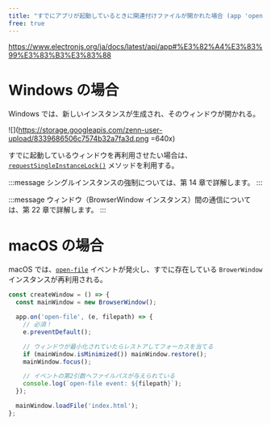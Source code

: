 ```yaml
---
title: "すでにアプリが起動しているときに関連付けファイルが開かれた場合 (app 'open-file' event)"
free: true
---
```


https://www.electronjs.org/ja/docs/latest/api/app#%E3%82%A4%E3%83%99%E3%83%B3%E3%83%88

# Windows の場合

Windows では、新しいインスタンスが生成され、そのウィンドウが開かれる。

![](https://storage.googleapis.com/zenn-user-upload/8339686506c7574b32a7fa3d.png =640x)

すでに起動しているウィンドウを再利用させたい場合は、[`requestSingleInstanceLock()`](https://www.electronjs.org/ja/docs/latest/api/app#apprequestsingleinstancelock) メソッドを利用する。

:::message
シングルインスタンスの強制については、第 14 章で詳解します。
:::

:::message
ウィンドウ（BrowserWindow インスタンス）間の通信については、第 22 章で詳解します。
:::

# macOS の場合

macOS では、[`open-file`](https://www.electronjs.org/ja/docs/latest/api/app#%E3%82%A4%E3%83%99%E3%83%B3%E3%83%88-open-file-macos) イベントが発火し、すでに存在している `BrowerWindow` インスタンスが再利用される。

```javascript:app.js
const createWindow = () => {
  const mainWindow = new BrowserWindow();

  app.on('open-file', (e, filepath) => {
    // 必須！
    e.preventDefault();

    // ウィンドウが最小化されていたらレストアしてフォーカスを当てる
    if (mainWindow.isMinimized()) mainWindow.restore();
    mainWindow.focus();

    // イベントの第2引数へファイルパスが与えられている
    console.log(`open-file event: ${filepath}`);
  });

  mainWindow.loadFile('index.html');
};
```
